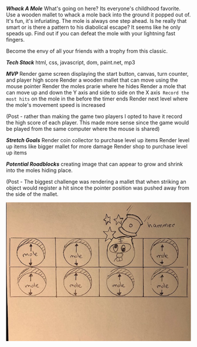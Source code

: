 *****Whack A Mole*****
What's going on here?
Its everyone's childhood favorite. Use a wooden mallet to whack a mole back into the ground it popped out of. It's fun, it's infuriating.  The mole is always one step ahead. Is he really that smart or is there a pattern to his diabolical escape?  It seems like he only speads up. Find out if you can defeat the mole with your lightning fast fingers. 

Become the envy of all your friends with a trophy from this classic.

*****Tech Stack*****
html, css, javascript, dom, paint.net, mp3

*****MVP*****
Render game screen displaying the start button, canvas, turn counter, and player high score
Render a wooden mallet that can move using the mouse pointer
Render the moles prarie where he hides 
Render a mole that can move up and down the Y axis and side to side on the X axis`
Record the most hits` on the mole in the before the timer ends 
Render next level where the mole's movement speed is increased

(Post - rather than making the game two players I opted to have it record the high score of each player.  This made more sense since the game would be played from the same computer where the mouse is shared)

*****Stretch Goals*****
Render coin collector to purchase level up items
Render level up items like bigger mallet for more damage
Render shop to purchase level up items

*****Potential Roadblocks*****
creating image that can appear to grow and shrink into the moles hiding place.

(Post - The biggest challenge was rendering a mallet that when striking an object would register a hit since the pointer position was pushed away from the side of the mallet.

![](2022-02-04-10-19-54.png)